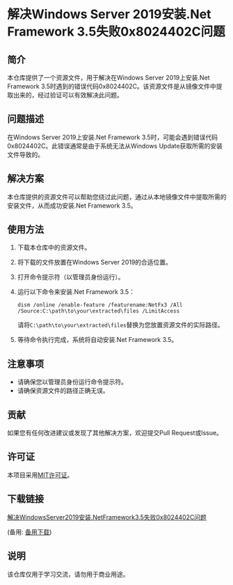 # 解决Windows Server 2019安装.Net Framework 3.5失败0x8024402C问题

## 简介

本仓库提供了一个资源文件，用于解决在Windows Server 2019上安装.Net Framework 3.5时遇到的错误代码0x8024402C。该资源文件是从镜像文件中提取出来的，经过验证可以有效解决此问题。

## 问题描述

在Windows Server 2019上安装.Net Framework 3.5时，可能会遇到错误代码0x8024402C。此错误通常是由于系统无法从Windows Update获取所需的安装文件导致的。

## 解决方案

本仓库提供的资源文件可以帮助您绕过此问题，通过从本地镜像文件中提取所需的安装文件，从而成功安装.Net Framework 3.5。

## 使用方法

1. 下载本仓库中的资源文件。
2. 将下载的文件放置在Windows Server 2019的合适位置。
3. 打开命令提示符（以管理员身份运行）。
4. 运行以下命令来安装.Net Framework 3.5：

   ```shell
   dism /online /enable-feature /featurename:NetFx3 /All /Source:C:\path\to\your\extracted\files /LimitAccess
   ```

   请将`C:\path\to\your\extracted\files`替换为您放置资源文件的实际路径。

5. 等待命令执行完成，系统将自动安装.Net Framework 3.5。

## 注意事项

- 请确保您以管理员身份运行命令提示符。
- 请确保资源文件的路径正确无误。

## 贡献

如果您有任何改进建议或发现了其他解决方案，欢迎提交Pull Request或Issue。

## 许可证

本项目采用[MIT许可证](LICENSE)。

## 下载链接
[解决WindowsServer2019安装.NetFramework3.5失败0x8024402C问题](https://pan.quark.cn/s/d2a42ddcd51d) 

(备用: [备用下载](https://pan.baidu.com/s/1N9ausDb4KbYpUmOXEwjqKg?pwd=1234))

## 说明

该仓库仅用于学习交流，请勿用于商业用途。
